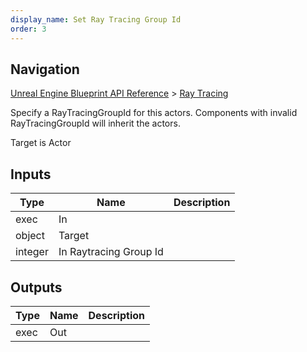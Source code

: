 ```yaml
---
display_name: Set Ray Tracing Group Id
order: 3
---
```

## Navigation

[Unreal Engine Blueprint API Reference](https://dev.epicgames.com/documentation/en-us/unreal-engine/BlueprintAPI) > [Ray Tracing](https://dev.epicgames.com/documentation/en-us/unreal-engine/BlueprintAPI/RayTracing)

Specify a RayTracingGroupId for this actors. Components with invalid RayTracingGroupId will inherit the actors.

Target is Actor

## Inputs

| Type | Name | Description |
| --- | --- | --- |
| exec | In |  |
| object | Target |  |
| integer | In Raytracing Group Id |  |

## Outputs

| Type | Name | Description |
| --- | --- | --- |
| exec | Out |  |
